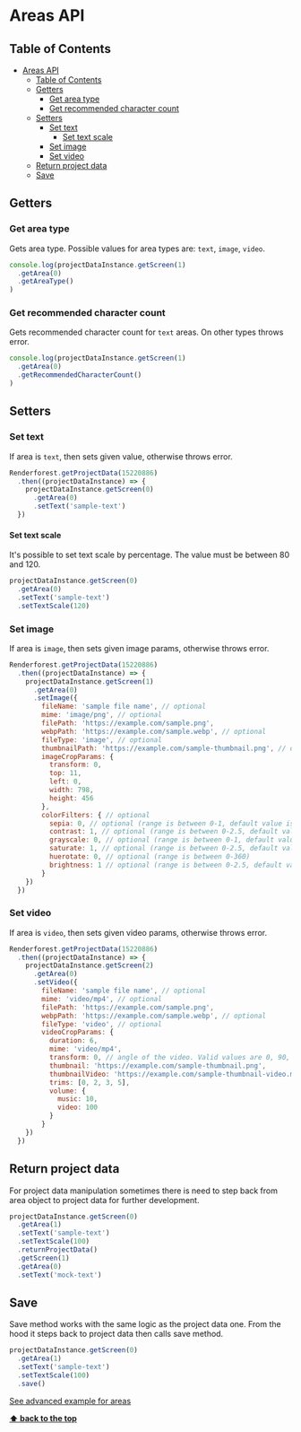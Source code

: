 # Areas API

## Table of Contents

- [Areas API](#areas-api)
  - [Table of Contents](#table-of-contents)
  - [Getters](#getters)
    - [Get area type](#get-area-type)
    - [Get recommended character count](#get-recommended-character-count)
  - [Setters](#setters)
    - [Set text](#set-text)
      - [Set text scale](#set-text-scale)
    - [Set image](#set-image)
    - [Set video](#set-video)
  - [Return project data](#return-project-data)
  - [Save](#save)

## Getters

### Get area type

Gets area type. Possible values for area types are: `text`, `image`, `video`.

```js
console.log(projectDataInstance.getScreen(1)
  .getArea(0)
  .getAreaType()
)
```

### Get recommended character count

Gets recommended character count for `text` areas. On other types throws error.

```js
console.log(projectDataInstance.getScreen(1)
  .getArea(0)
  .getRecommendedCharacterCount()
)
```

## Setters

### Set text

If area is `text`, then sets given value, otherwise throws error.

```js
Renderforest.getProjectData(15220886)
  .then((projectDataInstance) => {
    projectDataInstance.getScreen(0)
      .getArea(0)
      .setText('sample-text')
  })
```

#### Set text scale

It's possible to set text scale by percentage. The value must be between 80 and 120.
```js
projectDataInstance.getScreen(0)
  .getArea(0)
  .setText('sample-text')
  .setTextScale(120)
```

### Set image

If area is `image`, then sets given image params, otherwise throws error.

```js
Renderforest.getProjectData(15220886)
  .then((projectDataInstance) => {
    projectDataInstance.getScreen(1)
      .getArea(0)
      .setImage({
        fileName: 'sample file name', // optional
        mime: 'image/png', // optional
        filePath: 'https://example.com/sample.png',
        webpPath: 'https://example.com/sample.webp', // optional
        fileType: 'image', // optional
        thumbnailPath: 'https://example.com/sample-thumbnail.png', // optional
        imageCropParams: {
          transform: 0,
          top: 11,
          left: 0,
          width: 798,
          height: 456
        },
        colorFilters: { // optional
          sepia: 0, // optional (range is between 0-1, default value is 0)
          contrast: 1, // optional (range is between 0-2.5, default value is 1)
          grayscale: 0, // optional (range is between 0-1, default value is 0)
          saturate: 1, // optional (range is between 0-2.5, default value is 1)
          huerotate: 0, // optional (range is between 0-360)
          brightness: 1 // optional (range is between 0-2.5, default value is 1)
        }
    })
  })
``` 

### Set video

If area is `video`, then sets given video params, otherwise throws error.

```js
Renderforest.getProjectData(15220886)
  .then((projectDataInstance) => {
    projectDataInstance.getScreen(2)
      .getArea(0)
      .setVideo({
        fileName: 'sample file name', // optional
        mime: 'video/mp4', // optional
        filePath: 'https://example.com/sample.png',
        webpPath: 'https://example.com/sample.webp', // optional
        fileType: 'video', // optional
        videoCropParams: {
          duration: 6,
          mime: 'video/mp4',
          transform: 0, // angle of the video. Valid values are 0, 90, 180, 270
          thumbnail: 'https://example.com/sample-thumbnail.png',
          thumbnailVideo: 'https://example.com/sample-thumbnail-video.mp4',
          trims: [0, 2, 3, 5],
          volume: {
            music: 10,
            video: 100
          }
        }
    })
  })
```

## Return project data

For project data manipulation sometimes there is need to step back from
area object to project data for further development. 

```js
projectDataInstance.getScreen(0)
  .getArea(1)
  .setText('sample-text')
  .setTextScale(100)
  .returnProjectData()
  .getScreen(1)
  .getArea(0)
  .setText('mock-text')
```

## Save

Save method works with the same logic as the project data one. 
From the hood it steps back to project data then calls save method.

```js
projectDataInstance.getScreen(0)
  .getArea(1)
  .setText('sample-text')
  .setTextScale(100)
  .save()
```

[See advanced example for areas](/samples/project-data/set-text-image-video.js)

**[⬆ back to the top](#areas-api)**
